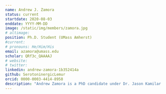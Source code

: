 ```yaml
---
name: Andrew J. Zamora
status: current
startdate: 2020-08-03
enddate: YYYY-MM-DD
image: /static/img/members/zamora.jpg
# altimage:
position: Ph.D. Student (UMass Amherst)
#current:
# pronouns: He/Him/His
email: azamora@umass.edu
scholar: QRf3c_QAAAAJ
# website:
# twitter:
linkedin: andrew-zamora-1b352414a
github: SerotoninergicLemur
orcid: 0000-0003-4414-8958
description: "Andrew Zamora is a PhD candidate under Dr. Jason Kamilar at the University of Massachusetts, Amherst. He uses comparative genomics to investigate how genetic networks involved in the regulation of social behavior have evolved across Indriid primates and how the evolutionary history of those networks has been potentially shaped by the ecological and social environment of each species. Andrew has also studied primate socioecology, community structure, phylogenetics, functional morphometrics, and cognition in a variety of extant and extinct taxa. He's had the pleasure of studying two terrific primate species (Propithecus edwardsi and P. deckenii) in Madagascar and really misses the people he worked with and food he would eat while he was there."
---
```

